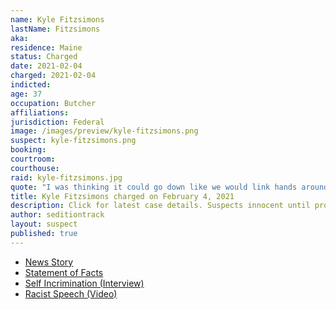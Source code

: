 ```yaml
---
name: Kyle Fitzsimons
lastName: Fitzsimons
aka:
residence: Maine
status: Charged
date: 2021-02-04
charged: 2021-02-04
indicted:
age: 37
occupation: Butcher
affiliations:
jurisdiction: Federal
image: /images/preview/kyle-fitzsimons.png
suspect: kyle-fitzsimons.png
booking:
courtroom:
courthouse:
raid: kyle-fitzsimons.jpg
quote: "I was thinking it could go down like we would link hands around the Capitol and it would be like Whoville"
title: Kyle Fitzsimons charged on February 4, 2021
description: Click for latest case details. Suspects innocent until proven guilty.
author: seditiontrack
layout: suspect
published: true
---
```

- [News Story](https://twitter.com/nathanTbernard/status/1357746924535877633?s=20)
- [Statement of Facts](https://htv-prod-media.s3.amazonaws.com/files/fitzsimons-criminal-complaint-1612477067.pdf)
- [Self Incrimination (Interview)](https://www.therochestervoice.com/west-lebanon-man-recounts-the-hope-then-terror-he-encountered-on-jan-6-cms-15693)
- [Racist Speech (Video)](https://twitter.com/nathanTbernard/status/1357746924535877633?s=20)

